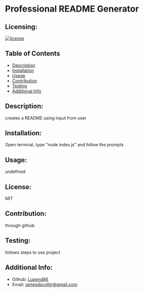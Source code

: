 # Professional README Generator

 
  ## Licensing:
  [![license](https://img.shields.io/badge/license-MIT-blue)](https://shields.io)

  ## Table of Contents 
  - [Description](#description)
  - [Installation](#installation)
  - [Usage](#usage)
  - [Contribution](#contribution)
  - [Testing](#testing)
  - [Additional Info](#additional-info)

  ## Description:
  creates a README using input from user

  ## Installation:
  Open terminal, type "node index.js" and follow the prompts

  ## Usage:
  undefined

  ## License:
  MIT

  ## Contribution:
  through github

  ## Testing:
  follows steps to use project

  ## Additional Info:
  - Github: [Lupend86](https://github.com/Lupend86)
  - Email: jamesdscottjr@gmail.com 